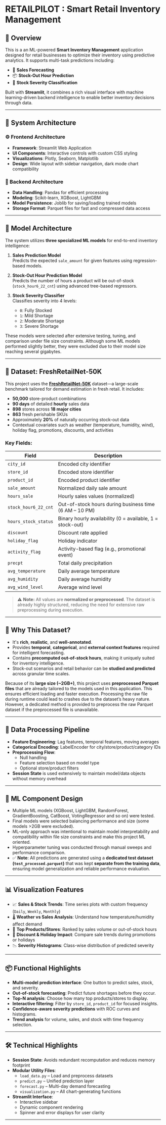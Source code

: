 # RETAILPILOT : Smart Retail Inventory Management

## 🧠 Overview

This is a an ML-powered **Smart Inventory Management** application designed for retail businesses to optimize their inventory using predictive analytics. It supports multi-task predictions including:

- 🧾 **Sales Forecasting**  
- 📦 **Stock-Out Hour Prediction**  
- 🚦 **Stock Severity Classification**

Built with **Streamlit**, it combines a rich visual interface with machine learning-driven backend intelligence to enable better inventory decisions through data.

---

## 🧱 System Architecture

### ⚙️ Frontend Architecture
- **Framework**: Streamlit Web Application
- **UI Components**: Interactive controls with custom CSS styling
- **Visualizations**: Plotly, Seaborn, Matplotlib
- **Design**: Wide layout with sidebar navigation, dark mode chart compatibility

### 🧮 Backend Architecture
- **Data Handling**: Pandas for efficient processing
- **Modeling**: Scikit-learn, XGBoost, LightGBM
- **Model Persistence**: Joblib for saving/loading trained models
- **Storage Format**: Parquet files for fast and compressed data access

---

## 🤖 Model Architecture

The system utilizes **three specialized ML models** for end-to-end inventory intelligence:

1. **Sales Prediction Model**  
   Predicts the expected `sale_amount` for given features using regression-based models.

2. **Stock-Out Hour Prediction Model**  
   Predicts the number of hours a product will be out-of-stock (`stock_hour6_22_cnt`) using advanced tree-based regressors.

3. **Stock Severity Classifier**  
   Classifies severity into 4 levels:
   - `0`: Fully Stocked
   - `1`: Mild Shortage
   - `2`: Moderate Shortage
   - `3`: Severe Shortage

These models were selected after extensive testing, tuning, and comparison under file size constraints. Although some ML models performed slightly better, they were excluded due to their model size reaching several gigabytes.

---

## 🧾 Dataset: FreshRetailNet-50K

This project uses the **[FreshRetailNet-50K](https://huggingface.co/datasets/Dingdong-Inc/FreshRetailNet-50K)** dataset—a large-scale benchmark tailored for demand estimation in fresh retail. It includes:

- **50,000** store-product combinations
- **90 days** of detailed **hourly** sales data
- **898** stores across **18 major cities**
- **863** fresh perishable SKUs
- Approximately **20%** of naturally occurring stock-out data
- Contextual covariates such as weather (temperature, humidity, wind), holiday flag, promotions, discounts, and activities

### Key Fields:

| Field                  | Description                                                                 |
|------------------------|-----------------------------------------------------------------------------|
| `city_id`              | Encoded city identifier                                                     |
| `store_id`             | Encoded store identifier                                                    |
| `product_id`           | Encoded product identifier                                                  |
| `sale_amount`          | Normalized daily sale amount                                                |
| `hours_sale`           | Hourly sales values (normalized)                                            |
| `stock_hour6_22_cnt`   | Out-of-stock hours during business time (6 AM – 10 PM)                      |
| `hours_stock_status`   | Binary hourly availability (0 = available, 1 = stock-out)                   |
| `discount`             | Discount rate applied                                                       |
| `holiday_flag`         | Holiday indicator                                                           |
| `activity_flag`        | Activity-based flag (e.g., promotional event)                               |
| `precpt`               | Total daily precipitation                                                   |
| `avg_temperature`      | Daily average temperature                                                   |
| `avg_humidity`         | Daily average humidity                                                      |
| `avg_wind_level`       | Average wind level                                                          |

> ⚠️ **Note:** All values are **normalized or preprocessed**. The dataset is already highly structured, reducing the need for extensive raw preprocessing during execution.

---

## 🧪 Why This Dataset?

- It's **rich**, **realistic**, and **well-annotated**.
- Provides **temporal**, **categorical**, and **external context features** required for intelligent forecasting.
- Contains **precomputed out-of-stock hours**, making it uniquely suited for inventory intelligence.
- Stock-out scenarios and retail behavior can be **studied and predicted** across granular time scales.

Because of its **large size (~2GB+)**, this project uses **preprocessed Parquet files** that are already tailored to the models used in this application. This ensures efficient loading and faster execution. Processing the raw file during runtime could lead to crashes due to the dataset’s heavy nature. However, a dedicated method is provided to preprocess the raw Parquet dataset if the preprocessed file is unavailable.

---

## 🔧 Data Processing Pipeline

- **Feature Engineering**: Lag features, temporal features, moving averages
- **Categorical Encoding**: LabelEncoder for city/store/product/category IDs
- **Preprocessing Flow**:
  - Null handling
  - Feature selection based on model type
  - Optional store/product filters
- **Session State** is used extensively to maintain model/data objects without memory overhead

---

## 🧠 ML Component Design

- Multiple ML models (XGBoost, LightGBM, RandomForest, GradientBoosting, CatBoost, VotingRegressor and so on) were tested.
- Final models were selected balancing performance and size (some models >2GB were excluded).
- ML-only approach was intentional to maintain model interpretability and compatibility within file size constraints and make this project ML oriented.
- Hyperparameter tuning was conducted through manual sweeps and performance comparison.
- ✅ **Note**: All predictions are generated using a **dedicated test dataset (`test_processed.parquet`)** that was kept **separate from the training data**, ensuring model generalization and reliable performance evaluation.
---

## 📊 Visualization Features

- 📈 **Sales & Stock Trends**: Time series plots with custom frequency (`Daily`, `Weekly`, `Monthly`)
- 🌡️ **Weather vs Sales Analysis**: Understand how temperature/humidity affect demand
- 🛒 **Top Products/Stores**: Ranked by sales volume or out-of-stock hours
- 🎁 **Discount & Holiday Impact**: Compare sale trends during promotions or holidays
- 📉 **Severity Histograms**: Class-wise distribution of predicted severity

---

## 📦 Functional Highlights

- **Multi-model prediction interface**: One button to predict sales, stock, and severity.
- **Out-of-stock forecasting**: Predict future shortages before they occur.
- **Top-N analysis**: Choose how many top products/stores to display.
- **Interactive filtering**: Filter by `store_id`, `product_id` for focused insights.
- **Confidence-aware severity predictions** with ROC curves and histograms.
- **Trend analysis** for volume, sales, and stock with time frequency selection.

---

## 🛠 Technical Highlights

- **Session State**: Avoids redundant recomputation and reduces memory footprint
- **Modular Utility Files**:
  - `load_data.py` – Load and preprocess datasets
  - `predict.py` – Unified prediction layer
  - `forecast.py` – Multi-day demand forecasting
  - `visualization.py` – All chart-generating functions
- **Streamlit Interface**:
  - Interactive sidebar
  - Dynamic component rendering
  - Spinner and error displays for user clarity

---



